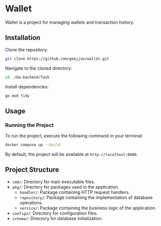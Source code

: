 # Wallet

Wallet is a project for managing wallets and transaction history.

## Installation

Clone the repository:

```bash
git clone https://github.com/geejjoo/wallet.git
```

Navigate to the cloned directory:
```bash
cd ./Go-backend/Task
```

Install dependencies:
```bash
go mod tidy
```

## Usage
### Running the Project
To run the project, execute the following command in your terminal:
```bash
docker compose up --build
```
By default, the project will be available at `http://localhost:8000`.


## Project Structure
- `cmd/`: Directory for main executable files.
- `pkg/`: Directory for packages used in the application.
  - `handler/`: Package containing HTTP request handlers.
  - `repository/`: Package containing the implementation of database operations.
  - `service/`: Package containing the business logic of the application.
- `configs/`: Directory for configuration files.
- `schema/`: Directory for database initialization.

